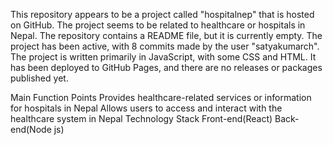 This repository appears to be a project called "hospitalnep" that is hosted on GitHub. The project seems to be related to healthcare or hospitals in Nepal. The repository contains a README file, but it is currently empty. The project has been active, with 8 commits made by the user "satyakumarch". The project is written primarily in JavaScript, with some CSS and HTML. It has been deployed to GitHub Pages, and there are no releases or packages published yet.

Main Function Points
Provides healthcare-related services or information for hospitals in Nepal
Allows users to access and interact with the healthcare system in Nepal
Technology Stack
Front-end(React)
Back-end(Node js)
